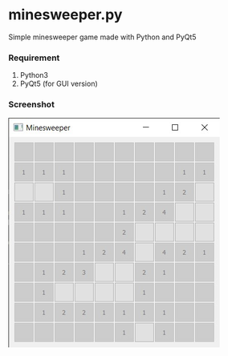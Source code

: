 # minesweeper.py
Simple minesweeper game made with Python and PyQt5

### Requirement
1. Python3
2. PyQt5 (for GUI version)

### Screenshot
![Screenshot](screenshot.jpg)
